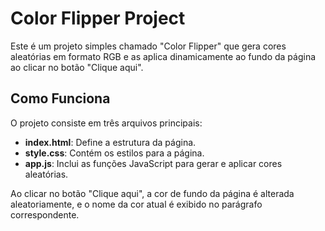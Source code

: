 # Color Flipper Project

Este é um projeto simples chamado "Color Flipper" que gera cores aleatórias em formato RGB e as aplica dinamicamente ao fundo da página ao clicar no botão "Clique aqui".

## Como Funciona

O projeto consiste em três arquivos principais:

- **index.html**: Define a estrutura da página.
- **style.css**: Contém os estilos para a página.
- **app.js**: Inclui as funções JavaScript para gerar e aplicar cores aleatórias.

Ao clicar no botão "Clique aqui", a cor de fundo da página é alterada aleatoriamente, e o nome da cor atual é exibido no parágrafo correspondente.
